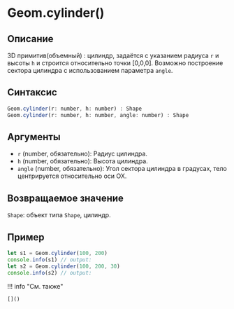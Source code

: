 # Geom.cylinder()

## Описание
3D примитив(объемный) : цилиндр, задаётся с указанием радиуса `r` и высоты `h` и строится относительно точки [0,0,0].
Возможно построение сектора цилиндра с использованием параметра `angle`.

## Синтаксис
```javascript
Geom.cylinder(r: number, h: number) : Shape
Geom.cylinder(r: number, h: number, angle: number) : Shape
```

## Аргументы
- `r` (number, обязательно): Радиус цилиндра.
- `h` (number, обязательно): Высота цилиндра.
- `angle` (number, обязательно): Угол сектора цилиндра в градусах, тело центрируется относительно оси OX.

## Возвращаемое значение
`Shape`: объект типа `Shape`, цилиндр.

## Пример
```javascript linenums="1"
let s1 = Geom.cylinder(100, 200)
console.info(s1) // output:
let s2 = Geom.cylinder(100, 200, 30)
console.info(s2) // output:
```

!!! info "См. также"

    []()

